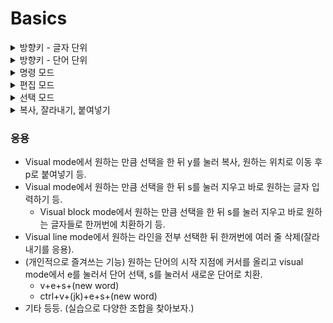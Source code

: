 # Basics

<details>
<summary>방향키 - 글자 단위</summary>
<div markdown="1">

- h: left
- j: down
- k: up
- l: right

</div>
</details>

<details>
<summary>방향키 - 단어 단위</summary>
<div markdown="1">

- 단어의 시작 글자 기준:
  - w: right
   - W: 공백 기준.
  - b: left
   - B: 공백 기준.

- 단어의 끝 글자 기준:
  - e: right
   - E: 공백 기준.

</div>
</details>

<details>
<summary>명령 모드</summary>
<div markdown="1">

- ESC or Ctrl+[

</div>
</details>

<details>
<summary>편집 모드</summary>
<div markdown="1">

- i : 커서가 위치한 곳으로 편집 모드 진입.
- I : 커서가 위치한 라인에서 첫 글자(공백은 포함 X)로 이동 후 편집 모드 진입.
- s : 커서가 위치한 곳의 문자를 지우고 편집 모드 진입.
- o : 커서가 위치한 라인에서 아래쪽으로 한 줄 띄우고 편집 모드 진입.
- O : 커서가 위치한 라인에서 위쪽으로 한 줄 띄우고 편집 모드 진입.
- a : 커서가 위치한 곳 다음 문자로 편집 모드 진입.
- A : 커서가 위치한 라인 맨 끝 문자의 다음 문자로 편집 모드 진입.

</div>
</details>

<details>
<summary>선택 모드</summary>
<div markdown="1">

- v: 선택 모드 진입. (Visual mode)
- V(Shift+v): 줄 선택 모드 진입. (Visual line mode)
- Ctrl+V: 블록 선택 모드 진입. (Visual block mode)

</div>
</details>

<details>
<summary>복사, 잘라내기, 붙여넣기</summary>
<div markdown="1">

- y: (visual mode)복사
 - yy: (normal mode)한 줄 복사.
- d: (visual mode)잘라내기
 - dd: (normal mode)한 줄 잘라내기.
- x: (normal mode)한 글자 잘라내기.
- s: (normal mode)한 글자 잘라내고 편집 모드 진입.
  - s: (visual mode)선택영역 글자 잘라내고 편집 모드 진입.
    - (neovim은 안될 수도 있음)
- p: 아래로 붙여넣기
  - P(Shift+p): 위로 붙여넣기

</div>
</details>

### 응용
- Visual mode에서 원하는 만큼 선택을 한 뒤 y를 눌러 복사, 원하는 위치로 이동 후 p로 붙여넣기 등.
- Visual mode에서 원하는 만큼 선택을 한 뒤 s를 눌러 지우고 바로 원하는 글자 입력하기 등.
  - Visual block mode에서 원하는 만큼 선택을 한 뒤 s를 눌러 지우고 바로 원하는 글자들로 한꺼번에 치환하기 등.
- Visual line mode에서 원하는 라인을 전부 선택한 뒤 한꺼번에 여러 줄 삭제(잘라내기를 응용).
- (개인적으로 즐겨쓰는 기능) 원하는 단어의 시작 지점에 커서를 올리고 visual mode에서 e를 눌러서 단어 선택, s를 눌러서 새로운 단어로 치환.
  - v+e+s+(new word)
  - ctrl+v+(jk)+e+s+(new word)
- 기타 등등. (실습으로 다양한 조합을 찾아보자.)
